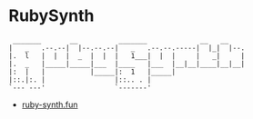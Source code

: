 # RubySynth

```
 _______       __          _______             __   __
|   _   .--.--|  |--.--.--|   _   .--.--.-----|  |_|  |--.
|.  l   |  |  |  _  |  |  |   1___|  |  |     |   _|     |
|.  _   |_____|_____|___  |____   |___  |__|__|____|__|__|
|:  |   |           |_____|:  1   |_____|
|::.|:. |                 |::.. . |
`--- ---'                 `-------'

```

- [ruby-synth.fun](https://ruby-synth.fun)
